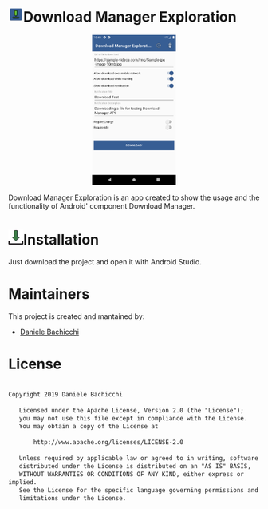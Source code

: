 # <img  width="30" height="30" src="app/src/main/ic_launcher-web.png">Download Manager Exploration

<p align="center">
  <img  height="300" src="images/screenshot_01.png">
</p>

Download Manager Exploration is an app created to show the usage and the functionality of Android' component Download Manager.

# <img  width="30" height="30" src="https://github.com/Badge87/Camera2Helper/blob/master/extra/images/ico_install.png?raw=true">Installation
Just download the project and open it with Android Studio.

# Maintainers
This project is created and mantained by:
* [Daniele Bachicchi](http://github.com/badge87)

# License

```

Copyright 2019 Daniele Bachicchi

   Licensed under the Apache License, Version 2.0 (the "License");
   you may not use this file except in compliance with the License.
   You may obtain a copy of the License at

       http://www.apache.org/licenses/LICENSE-2.0

   Unless required by applicable law or agreed to in writing, software
   distributed under the License is distributed on an "AS IS" BASIS,
   WITHOUT WARRANTIES OR CONDITIONS OF ANY KIND, either express or implied.
   See the License for the specific language governing permissions and
   limitations under the License.
   
```
